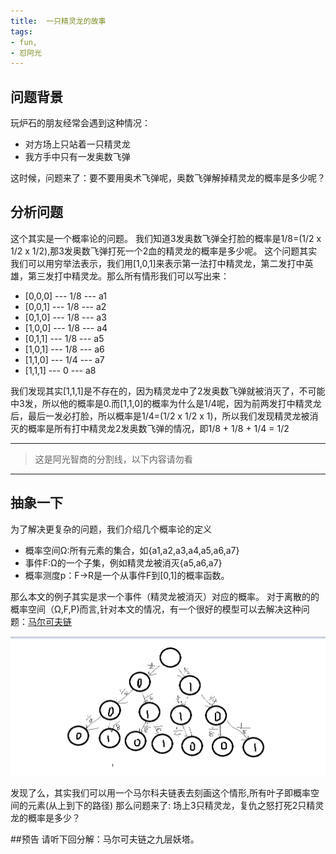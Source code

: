 ```yaml
---
title:  一只精灵龙的故事
tags: 
- fun,
- 怼阿光
---
```


## 问题背景


玩炉石的朋友经常会遇到这种情况：
- 对方场上只站着一只精灵龙
- 我方手中只有一发奥数飞弹

这时候，问题来了：要不要用奥术飞弹呢，奥数飞弹解掉精灵龙的概率是多少呢？

## 分析问题
这个其实是一个概率论的问题。
我们知道3发奥数飞弹全打脸的概率是1/8=(1/2 x 1/2 x 1/2),那3发奥数飞弹打死一个2血的精灵龙的概率是多少呢。
这个问题其实我们可以用穷举法表示，我们用[1,0,1]来表示第一法打中精灵龙，第二发打中英雄，第三发打中精灵龙。那么所有情形我们可以写出来：

- [0,0,0] --- 1/8 --- a1
- [0,0,1] --- 1/8 --- a2
- [0,1,0] --- 1/8 --- a3
- [1,0,0] --- 1/8 --- a4
- [0,1,1] --- 1/8 --- a5
- [1,0,1] --- 1/8 --- a6
- [1,1,0] --- 1/4 --- a7
- [1,1,1] --- 0   --- a8

我们发现其实[1,1,1]是不存在的，因为精灵龙中了2发奥数飞弹就被消灭了，不可能中3发，所以他的概率是0.而[1,1,0]的概率为什么是1/4呢，因为前两发打中精灵龙后，最后一发必打脸，所以概率是1/4=(1/2 x 1/2 x 1)，所以我们发现精灵龙被消灭的概率是所有打中精灵龙2发奥数飞弹的情况，即1/8 + 1/8 + 1/4 = 1/2

---

> 这是阿光智商的分割线，以下内容请勿看

---

## 抽象一下
为了解决更复杂的问题，我们介绍几个概率论的定义

- 概率空间Ω:所有元素的集合，如{a1,a2,a3,a4,a5,a6,a7}
- 事件F:Ω的一个子集，例如精灵龙被消灭{a5,a6,a7}
- 概率测度p：F->R是一个从事件F到[0,1]的概率函数。

那么本文的例子其实是求一个事件（精灵龙被消灭）对应的概率。
对于离散的的概率空间（Ω,F,P)而言,针对本文的情况，有一个很好的模型可以去解决这种问题：[马尔可夫链](https://zh.wikipedia.org/wiki/%E9%A9%AC%E5%B0%94%E5%8F%AF%E5%A4%AB%E9%93%BE)

![Alt text](https://raw.githubusercontent.com/algebra84/blogEdit/master/%E5%BE%AE%E4%BF%A1%E6%88%AA%E5%9B%BE_20170317222104.png)

发现了么，其实我们可以用一个马尔科夫链表去刻画这个情形,所有叶子即概率空间的元素(从上到下的路径)
那么问题来了: 场上3只精灵龙，复仇之怒打死2只精灵龙的概率是多少？

##预告
请听下回分解：马尔可夫链之九层妖塔。



